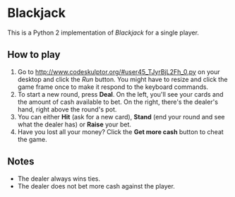 # Blackjack

This is a Python 2 implementation of _Blackjack_ for a single player.

## How to play
1. Go to http://www.codeskulptor.org/#user45_TJyrBjL2Fh_0.py on your desktop and click the _Run_ button. You might have to resize and click the game frame once to make it respond to the keyboard commands.
2. To start a new round, press **Deal**. On the left, you'll see your cards and the amount of cash available to bet. On the right, there's the dealer's hand, right above the round's pot.
3. You can either **Hit** (ask for a new card), **Stand** (end your round and see what the dealer has) or **Raise** your bet.
4. Have you lost all your money? Click the **Get more cash** button to cheat the game.

## Notes
- The dealer always wins ties.
- The dealer does not bet more cash against the player.
